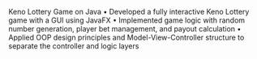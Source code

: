 Keno Lottery Game on Java
• Developed a fully interactive Keno Lottery game with a GUI using JavaFX
• Implemented game logic with random number generation, player bet management, and payout calculation
• Applied OOP design principles and Model-View-Controller structure to separate the controller and logic layers

